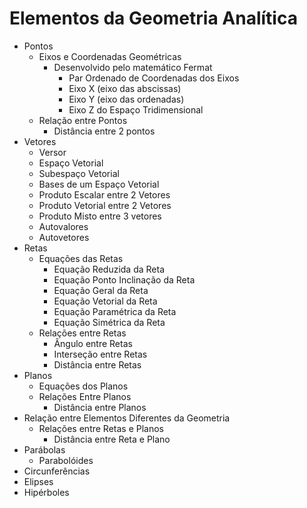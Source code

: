 # Elementos da Geometria Analítica

- Pontos
    - Eixos e Coordenadas Geométricas
        - Desenvolvido pelo matemático Fermat
            - Par Ordenado de Coordenadas dos Eixos
            - Eixo X (eixo das abscissas)
            - Eixo Y (eixo das ordenadas)
            - Eixo Z do Espaço Tridimensional 
    - Relação entre Pontos
        - Distância entre 2 pontos
- Vetores
    - Versor
    - Espaço Vetorial
    - Subespaço Vetorial
    - Bases de um Espaço Vetorial
    - Produto Escalar entre 2 Vetores
    - Produto Vetorial entre 2 Vetores
    - Produto Misto entre 3 vetores
    - Autovalores
    - Autovetores
- Retas
    - Equações das Retas
        - Equação Reduzida da Reta
        - Equação Ponto Inclinação da Reta
        - Equação Geral da Reta
        - Equação Vetorial da Reta
        - Equação Paramétrica da Reta
        - Equação Simétrica da Reta
    - Relações entre Retas
        - Ângulo entre Retas
        - Interseção entre Retas
        - Distância entre Retas
- Planos
    - Equações dos Planos
    - Relações Entre Planos
        - Distância entre Planos
- Relação entre Elementos Diferentes da Geometria
    - Relações entre Retas e Planos
        - Distância entre Reta e Plano
- Parábolas
    - Parabolóides
- Circunferências
- Elipses
- Hipérboles
